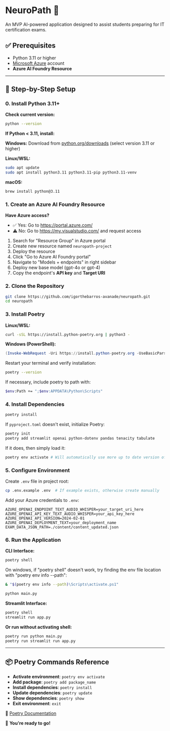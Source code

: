 # NeuroPath 🧠

An MVP AI-powered application designed to assist students preparing for IT certification exams.

## ✅ Prerequisites

- Python 3.11 or higher
- [Microsoft Azure](https://portal.azure.com/) account
- **Azure AI Foundry Resource**

---

## 🔧 Step-by-Step Setup

### 0. Install Python 3.11+

**Check current version:**
```bash
python --version
```

**If Python < 3.11, install:**

**Windows:**
Download from [python.org/downloads](https://www.python.org/downloads/) (select version 3.11 or higher)

**Linux/WSL:**
```bash
sudo apt update
sudo apt install python3.11 python3.11-pip python3.11-venv
```

**macOS:**
```bash
brew install python@3.11
```

### 1. Create an Azure AI Foundry Resource

**Have Azure access?**
- ✅ Yes: Go to https://portal.azure.com/
- ⚠️ No: Go to https://my.visualstudio.com/ and request access

1. Search for "Resource Group" in Azure portal
2. Create new resource named `neuropath-project`
3. Deploy the resource
4. Click "Go to Azure AI Foundry portal"
5. Navigate to "Models + endpoints" in right sidebar
6. Deploy new base model (gpt-4o or gpt-4)
7. Copy the endpoint's **API key** and **Target URI**

### 2. Clone the Repository

```bash
git clone https://github.com/igorthebarros-avanade/neuropath.git
cd neuropath
```

### 3. Install Poetry

**Linux/WSL:**
```bash
curl -sSL https://install.python-poetry.org | python3 -
```

**Windows (PowerShell):**
```powershell
(Invoke-WebRequest -Uri https://install.python-poetry.org -UseBasicParsing).Content | py -
```

Restart your terminal and verify installation:
```bash
poetry --version
```

If necessary, include poetry to path with:
```bash
$env:Path += ";$env:APPDATA\Python\Scripts"
```

### 4. Install Dependencies

```bash
poetry install
```

If `pyproject.toml` doesn't exist, initialize Poetry:
```bash
poetry init
poetry add streamlit openai python-dotenv pandas tenacity tabulate
```

If it does, then simply load it:
```bash
poetry env activate # Will automatically use more up to date version of packages
```

### 5. Configure Environment

Create `.env` file in project root:
```bash
cp .env.example .env  # If example exists, otherwise create manually
```

Add your Azure credentials to `.env`:
```env
AZURE_OPENAI_ENDPOINT_TEXT_AUDIO_WHISPER=your_target_uri_here
AZURE_OPENAI_API_KEY_TEXT_AUDIO_WHISPER=your_api_key_here
AZURE_OPENAI_API_VERSION=2024-02-01
AZURE_OPENAI_DEPLOYMENT_TEXT=your_deployment_name
EXAM_DATA_JSON_PATH=./content/content_updated.json
```

### 6. Run the Application

**CLI Interface:**
```bash
poetry shell
```

On windows, if "poetry shell" doesn't work, try finding the env file location with "poetry env info --path":
```bash
& "$(poetry env info --path)\Scripts\activate.ps1"
```

```bash
python main.py
```

**Streamlit Interface:**
```bash
poetry shell
streamlit run app.py
```

**Or run without activating shell:**
```bash
poetry run python main.py
poetry run streamlit run app.py
```

---

## 📦 Poetry Commands Reference

- **Activate environment**: `poetry env activate`
- **Add package**: `poetry add package_name`
- **Install dependencies**: `poetry install`
- **Update dependencies**: `poetry update`
- **Show dependencies**: `poetry show`
- **Exit environment**: `exit`

📖 [Poetry Documentation](https://python-poetry.org/docs/basic-usage/)

🚀 **You're ready to go!**
